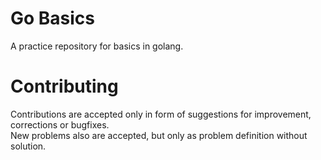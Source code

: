 # Go Basics

A practice repository for basics in golang.  

# Contributing

Contributions are accepted only in form of suggestions for improvement, corrections or bugfixes.  
New problems also are accepted, but only as problem definition without solution.  
